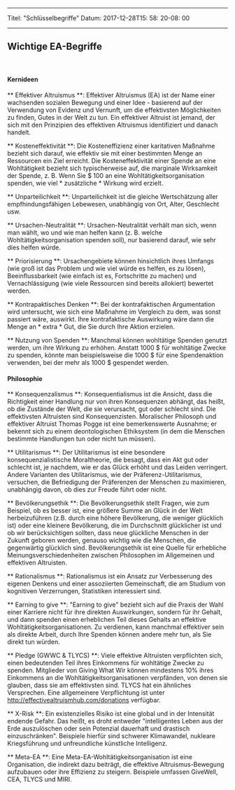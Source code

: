 
---
Titel: "Schlüsselbegriffe"
Datum: 2017-12-28T15: 58: 20-08: 00

---

## Wichtige EA-Begriffe
<br>

#### Kernideen
** Effektiver Altruismus **: Effektiver Altruismus (EA) ist der Name einer wachsenden sozialen Bewegung und einer Idee - basierend auf der Verwendung von Evidenz und Vernunft, um die effektivsten Möglichkeiten zu finden, Gutes in der Welt zu tun. Ein effektiver Altruist ist jemand, der sich mit den Prinzipien des effektiven Altruismus identifiziert und danach handelt.

** Kosteneffektivität **: Die Kosteneffizienz einer karitativen Maßnahme bezieht sich darauf, wie effektiv sie mit einer bestimmten Menge an Ressourcen ein Ziel erreicht. Die Kosteneffektivität einer Spende an eine Wohltätigkeit bezieht sich typischerweise auf, die marginale Wirksamkeit der Spende, z. B. Wenn Sie $ 100 an eine Wohltätigkeitsorganisation spenden, wie viel * zusätzliche * Wirkung wird erzielt.

** Unparteilichkeit **: Unparteilichkeit ist die gleiche Wertschätzung aller empfhindungsfähigen Lebewesen, unabhängig von Ort, Alter, Geschlecht usw.

** Ursachen-Neutralität **: Ursachen-Neutralität verhält man sich, wenn man wählt, wo und wie man helfen kann (z. B. welche Wohltätigkeitsorganisation spenden soll), nur basierend darauf, wie sehr dies helfen würde. 

** Priorisierung **: Ursachengebiete können hinsichtlich ihres Umfangs (wie groß ist das Problem und wie viel würde es helfen, es zu lösen), Beeinflussbarkeit (wie einfach ist es, Fortschritte zu machen) und Vernachlässigung (wie viele Ressourcen sind bereits allokiert) bewertet werden.

** Kontrapaktisches Denken **: Bei der kontrafaktischen Argumentation wird untersucht, wie sich eine Maßnahme im Vergleich zu dem, was sonst passiert wäre, auswirkt. Ihre kontrafaktische Auswirkung wäre dann die Menge an * extra * Gut, die Sie durch Ihre Aktion erzielen.

** Nutzung von Spenden **: Manchmal können wohltätige Spenden genutzt werden, um ihre Wirkung zu erhöhen. Anstatt 1000 $ für wohltätige Zwecke zu spenden, könnte man beispielsweise die 1000 $ für eine Spendenaktion verwenden, bei der mehr als 1000 $ gespendet werden.
<br>

#### Philosophie
** Konsequenzalismus **: Konsequentialismus ist die Ansicht, dass die Richtigkeit einer Handlung nur von ihren Konsequenzen abhängt, das heißt, ob die Zustände der Welt, die sie verursacht, gut oder schlecht sind. Die effektivsten Altruisten sind Konsequenzisten. Moralischer Philosoph und effektiver Altruist Thomas Pogge ist eine bemerkenswerte Ausnahme; er bekennt sich zu einem deontologischen Ethiksystem (in dem die Menschen bestimmte Handlungen tun oder nicht tun müssen).

** Utilitarismus **: Der Utilitarismus ist eine besondere konsequenzialistische Moraltheorie, die besagt, dass ein Akt gut oder schlecht ist, je nachdem, wie er das Glück erhöht und das Leiden verringert. Andere Varianten des Utilitarismus, wie der Präferenz-Utilitarismus, versuchen, die Befriedigung der Präferenzen der Menschen zu maximieren, unabhängig davon, ob dies zur Freude führt oder nicht.

** Bevölkerungsethik **: Die Bevölkerungsethik stellt Fragen, wie zum Beispiel, ob es besser ist, eine größere Summe an Glück in der Welt herbeizuführen (z.B. durch eine höhere Bevölkerung, die weniger glücklich ist) oder eine kleinere Bevölkerung, die im Durchschnitt glücklicher ist und ob wir berücksichtigen sollten, dass neue glückliche Menschen in der Zukunft geboren werden, genauso wichtig wie die Menschen, die gegenwärtig glücklich sind.
Bevölkerungsethik ist eine Quelle für erhebliche Meinungsverschiedenheiten zwischen Philosophen im Allgemeinen und effektiven Altruisten.

** Rationalismus **: Rationalismus ist ein Ansatz zur Verbesserung des eigenen Denkens und einer assoziierten Gemeinschaft, die am Studium von kognitiven Verzerrungen, Statistiken interessiert sind.

** Earning to give **: "Earning to give" bezieht sich auf die Praxis der Wahl einer Karriere nicht für ihre direkten Auswirkungen, sondern für ihr Gehalt, und dann spenden einen erheblichen Teil dieses Gehalts an effektive Wohltätigkeitsorganisationen. Zu verdienen, kann manchmal effektiver sein als direkte Arbeit, durch Ihre Spenden können andere mehr tun, als Sie direkt tun würden.

** Pledge (GWWC & TLYCS) **: Viele effektive Altruisten verpflichten sich, einen bedeutenden Teil ihres Einkommens für wohltätige Zwecke zu spenden. Mitglieder von Giving What Wir können mindestens 10% ihres Einkommens an die Wohltätigkeitsorganisationen verpfänden, von denen sie glauben, dass sie am effektivsten sind. TLYCS hat ein ähnliches Versprechen. Eine allgemeinere Verpflichtung ist unter http://effectivealtruismhub.com/donations verfügbar.

** X-Risk **: Ein existenzielles Risiko ist eine global und in der Intensität endende Gefahr. Das heißt, es droht entweder "intelligentes Leben aus der Erde auszulöschen oder sein Potenzial dauerhaft und drastisch einzuschränken". Beispiele hierfür sind schwerer Klimawandel, nukleare Kriegsführung und unfreundliche künstliche Intelligenz.

** Meta-EA **: Eine Meta-EA-Wohltätigkeitsorganisation ist eine Organisation, die indirekt dazu beiträgt, die effektive Altruismus-Bewegung aufzubauen oder ihre Effizienz zu steigern. Beispiele umfassen GiveWell, CEA, TLYCS und MIRI.
